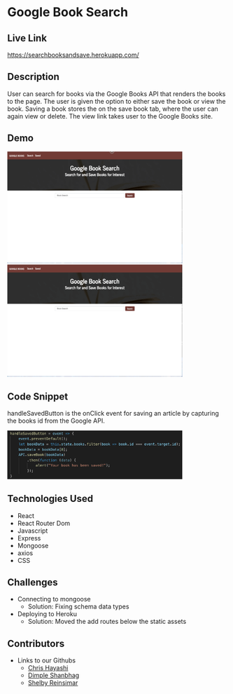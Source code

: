# Google Book Search

## Live Link

https://searchbooksandsave.herokuapp.com/

## Description 
User can search for books via the Google Books API that renders the books to the page. The user is given the option to either save the book or view the book. Saving a book stores the on the save book tab, where the user can again view or delete. The view link takes user to the Google Books site. 

## Demo
<img src = "client/public/books.gif" width="400px"/>
<img src = "client/public/books1.gif" width="400px"/>

## Code Snippet

handleSavedButton is the onClick event for saving an article by capturing the books id from the Google API. 

<img src = "client/public/code.png" width="400px"/>

## Technologies Used

- React
- React Router Dom 
- Javascript
- Express
- Mongoose
- axios
- CSS

## Challenges

- Connecting to mongoose
    - Solution: Fixing schema data types
- Deploying to Heroku
    - Solution: Moved the add routes below the static assets



## **Contributors**
 - Links to our Githubs
    - [Chris Hayashi](https://github.com/Chris-Hayashi)
    - [Dimple Shanbhag](https://github.com/dimz13)
    - [Shelby Reinsimar](https://github.com/shelbyreins)
